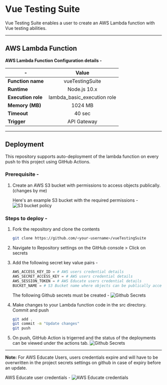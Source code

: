 # Vue Testing Suite

Vue Testing Suite enables a user to create an AWS Lambda function with Vue testing abilities. 

***

## AWS Lambda Function
**AWS Lambda Function Configuration details -** 

| -                 | Value                       |
| ------------------|:---------------------------:|
| **Function name** | vueTestingSuite             |
| **Runtime**       | Node.js 10.x                |
| **Execution role**| lambda_basic_execution role |
| **Memory (MB)**   | 1024 MB                     |
| **Timeout**       | 40 sec                      |
| **Trigger**       | API Gateway                 |

*** 

## Deployment
This repository supports auto-deployment of the lambda function on every push to this project using GitHub Actions.
### Prerequisite -
1. Create an AWS S3 bucket with permissions to access objects publically. (changes by me)

   Here's an example S3 bucket with the required permissions -
   ![S3 bucket policy](./docs/Bucket-policy.png)
   
### Steps to deploy -
1. Fork the repository and clone the contents
   ```bash
   git clone https://github.com/<your-username>/vueTestingSuite
   ```
2. Navigate to Repository settings on the GitHub console > Click on secrets
3. Add the following secret key value pairs - 
   ```python
   AWS_ACCESS_KEY_ID = # AWS users credential details
   AWS_SECRET_ACCESS_KEY = # AWS users credential details
   AWS_SESSION_TOKEN = # AWS Educate users credential details
   BUCKET_NAME = # S3 Bucket name where objects can be publically accessible
   ```
   
   The following Github secrets must be created -
   ![Github Secrets](./docs/Github-secrets.png)
   
4. Make changes to your Lambda function code in the src directory. Commit and push
   ```bash
   git add .
   git commit -m "Update changes"
   git push
   ```
3. On push, GitHub Action is trigerred and the status of the deployments can be viewed under the actions tab.
   ![Github Secrets](./docs/Github-actions.png)

***

**Note:** 
For AWS Educate Users, users credentials expire and will have to be overwritten in the project secrets settings on github in case of expiry before an update.

AWS Educate user credentials - 
![AWS Educate credentials](./docs/Aws-Educate-credentials.png)
